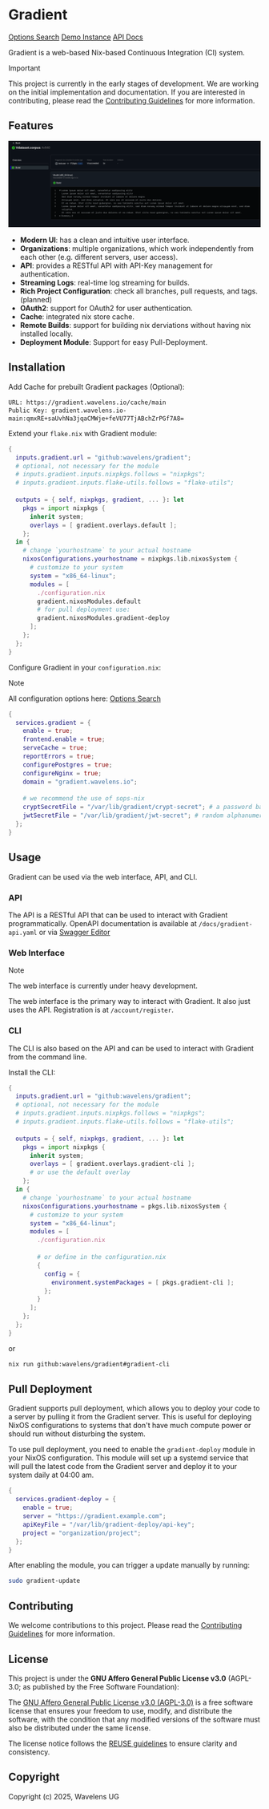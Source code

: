 # Gradient

[Options Search](https://wavelens.github.io/gradient-search)
[Demo Instance](https://gradient.wavelens.io/api/v1/health)
[API Docs](https://petstore.swagger.io/?url=https://raw.githubusercontent.com/wavelens/gradient/master/docs/gradient-api.yaml)

Gradient is a web-based Nix-based Continuous Integration (CI) system.

> [!IMPORTANT]
> This project is currently in the early stages of development. We are working on the initial implementation and documentation. If you are interested in contributing, please read the [Contributing Guidelines](CONTRIBUTING.md) for more information.

## Features

![Gradient](./docs/gradient.png)

- **Modern UI**: has a clean and intuitive user interface.
- **Organizations**: multiple organizations, which work independently from each other (e.g. different servers, user access).
- **API**: provides a RESTful API with API-Key management for authentication.
- **Streaming Logs**: real-time log streaming for builds.
- **Rich Project Configuration**: check all branches, pull requests, and tags. (planned)
- **OAuth2**: support for OAuth2 for user authentication.
- **Cache**: integrated nix store cache.
- **Remote Builds**: support for building nix derviations without having nix installed locally.
- **Deployment Module**: Support for easy Pull-Deployment.

## Installation

Add Cache for prebuilt Gradient packages (Optional):
```
URL: https://gradient.wavelens.io/cache/main
Public Key: gradient.wavelens.io-main:qmxRE+saUvhNa3jqaCMWje+feVU77TjABchZrPGf7A8=
```

Extend your `flake.nix` with Gradient module:

```nix
{
  inputs.gradient.url = "github:wavelens/gradient";
  # optional, not necessary for the module
  # inputs.gradient.inputs.nixpkgs.follows = "nixpkgs";
  # inputs.gradient.inputs.flake-utils.follows = "flake-utils";

  outputs = { self, nixpkgs, gradient, ... }: let
    pkgs = import nixpkgs {
      inherit system;
      overlays = [ gradient.overlays.default ];
    };
  in {
    # change `yourhostname` to your actual hostname
    nixosConfigurations.yourhostname = nixpkgs.lib.nixosSystem {
      # customize to your system
      system = "x86_64-linux";
      modules = [
        ./configuration.nix
        gradient.nixosModules.default
        # for pull deployment use:
        gradient.nixosModules.gradient-deploy
      ];
    };
  };
}
```

Configure Gradient in your `configuration.nix`:

> [!NOTE]
> All configuration options here: [Options Search](https://wavelens.github.io/gradient-search)

```nix
{
  services.gradient = {
    enable = true;
    frontend.enable = true;
    serveCache = true;
    reportErrors = true;
    configurePostgres = true;
    configureNginx = true;
    domain = "gradient.wavelens.io";

    # we recommend the use of sops-nix
    cryptSecretFile = "/var/lib/gradient/crypt-secret"; # a password base64 encoded
    jwtSecretFile = "/var/lib/gradient/jwt-secret"; # random alphanumeric string (RS256 JWT secret)
  };
}
```

## Usage
Gradient can be used via the web interface, API, and CLI.

### API

The API is a RESTful API that can be used to interact with Gradient programmatically.
OpenAPI documentation is available at `/docs/gradient-api.yaml` or via [Swagger Editor](https://petstore.swagger.io/?url=https://raw.githubusercontent.com/wavelens/gradient/master/docs/gradient-api.yaml)

### Web Interface

> [!NOTE]
> The web interface is currently under heavy development.

The web interface is the primary way to interact with Gradient. It also just uses the API.
Registration is at `/account/register`.

### CLI

The CLI is also based on the API and can be used to interact with Gradient from the command line.

Install the CLI:

```nix
{
  inputs.gradient.url = "github:wavelens/gradient";
  # optional, not necessary for the module
  # inputs.gradient.inputs.nixpkgs.follows = "nixpkgs";
  # inputs.gradient.inputs.flake-utils.follows = "flake-utils";

  outputs = { self, nixpkgs, gradient, ... }: let
    pkgs = import nixpkgs {
      inherit system;
      overlays = [ gradient.overlays.gradient-cli ];
      # or use the default overlay
    };
  in {
    # change `yourhostname` to your actual hostname
    nixosConfigurations.yourhostname = pkgs.lib.nixosSystem {
      # customize to your system
      system = "x86_64-linux";
      modules = [
        ./configuration.nix

        # or define in the configuration.nix
        {
          config = {
            environment.systemPackages = [ pkgs.gradient-cli ];
          };
        }
      ];
    };
  };
}
```

or

```sh
nix run github:wavelens/gradient#gradient-cli
```

## Pull Deployment
Gradient supports pull deployment, which allows you to deploy your code to a server by pulling it from the Gradient server. This is useful for deploying NixOS configurations to systems that don't have much compute power or should run without disturbing the system.

To use pull deployment, you need to enable the `gradient-deploy` module in your NixOS configuration. This module will set up a systemd service that will pull the latest code from the Gradient server and deploy it to your system daily at 04:00 am.

```nix
{
  services.gradient-deploy = {
    enable = true;
    server = "https://gradient.example.com";
    apiKeyFile = "/var/lib/gradient-deploy/api-key";
    project = "organization/project";
  };
}
```

After enabling the module, you can trigger a update manually by running:

```sh
sudo gradient-update
```

## Contributing

We welcome contributions to this project. Please read the [Contributing Guidelines](CONTRIBUTING.md) for more information.

## License

This project is under the **GNU Affero General Public License v3.0** (AGPL-3.0; as published by the Free Software Foundation):

The [GNU Affero General Public License v3.0 (AGPL-3.0)](./LICENSE) is a free software license that ensures your freedom to use, modify, and distribute the software, with the condition that any modified versions of the software must also be distributed under the same license.

The license notice follows the [REUSE guidelines](https://reuse.software/) to ensure clarity and consistency.

## Copyright

Copyright (c) 2025, Wavelens UG
